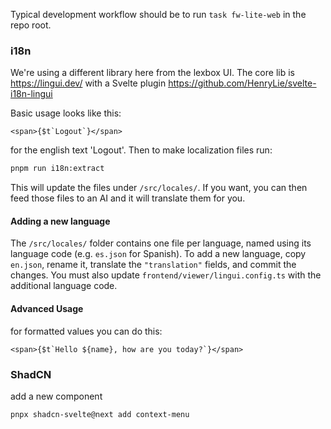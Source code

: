 Typical development workflow should be to run `task fw-lite-web` in the repo root.

### i18n 

We're using a different library here from the lexbox UI. The core lib is https://lingui.dev/
with a Svelte plugin https://github.com/HenryLie/svelte-i18n-lingui

Basic usage looks like this:
```sveltehtml
<span>{$t`Logout`}</span>
```
for the english text 'Logout'. Then to make localization files run:
```bash
pnpm run i18n:extract
```
This will update the files under `/src/locales/`. If you want, you can then feed those files to an AI and it will translate them for you.

#### Adding a new language
The `/src/locales/` folder contains one file per language, named using its language code (e.g. `es.json` for Spanish).
To add a new language, copy `en.json`, rename it, translate the `"translation"` fields, and commit the changes.
You must also update `frontend/viewer/lingui.config.ts` with the additional language code.

#### Advanced Usage

for formatted values you can do this:
```sveltehtml
<span>{$t`Hello ${name}, how are you today?`}</span>
```

### ShadCN

add a new component
```bash
pnpx shadcn-svelte@next add context-menu
```
